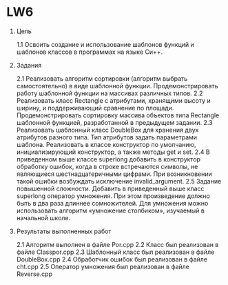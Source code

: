 # LW6
  1. Цель
    
     1.1 Освоить создание и использование шаблонов функций и шаблонов классов в программах на языке Си++. 
     
  2. Задания
  
      2.1 Реализовать алгоритм сортировки (алгоритм выбрать самостоятельно) в виде шаблонной функции. Продемонстрировать работу шаблонной функции на массивах различных типов.
      2.2 Реализовать класс Rectangle с атрибутами, хранящими высоту и ширину, и поддерживающий сравнение по площади. Продемонстрировать сортировку массива объектов типа Rectangle шаблонной функцией, разработанной в предыдущем задании.
      2.3 Реализовать шаблонный класс DoubleBox для хранения двух атрибутов разного типа. Тип атрибутов задать параметрами шаблона. Реализовать в классе конструктор по умолчанию, инициализирующий конструктор, а также методы get и set.
      2.4 В приведенном выше классе superlong добавить в конструктор обработку ошибок, когда в строке встречаются символы, не являющиеся шестнадцатеричными цифрами. При возникновении такой ошибки возбуждать исключение invalid_argument.
      2.5 Задание повышенной сложности. Добавить в приведенный выше класс superlong оператор умножения. При этом произведение должно быть в два раза длиннее сомножителей. Для умножения можно использовать алгоритм «умножение столбиком», изучаемый в начальной школе. 
      
   3. Результаты выполненных работ
   
      2.1 Алгоритм выполнен в файле Por.cpp
      2.2 Класс был реализован в файле Classpor.cpp
      2.3 Шаблонный класс был реализован в файле DoubleBox.cpp
      2.4 Обработчик ошибок был реализован в файле cht.cpp
      2.5 Оператор умножения был реализован в файле Reverse.cpp
